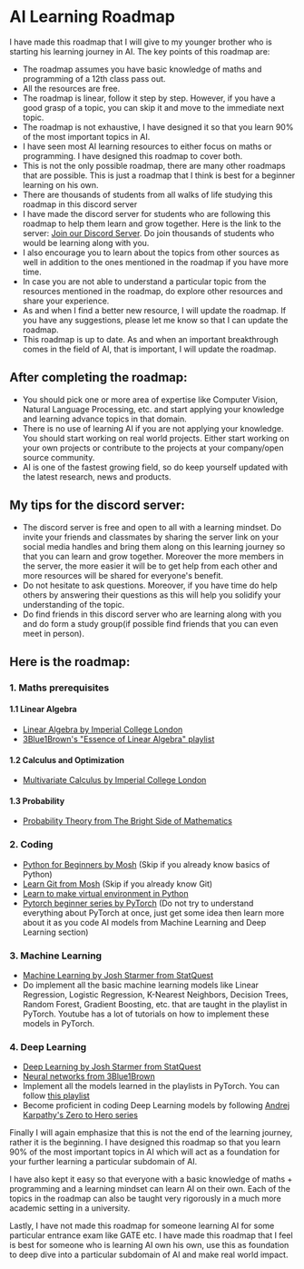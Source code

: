 # AI Learning Roadmap

I have made this roadmap that I will give to my younger brother who is starting his learning journey in AI. The key points of this roadmap are:

- The roadmap assumes you have basic knowledge of maths and programming of a 12th class pass out.
- All the resources are free.
- The roadmap is linear, follow it step by step. However, if you have a good grasp of a topic, you can skip it and move to the immediate next topic.
- The roadmap is not exhaustive, I have designed it so that you learn 90% of the most important topics in AI.
- I have seen most AI learning resources to either focus on maths or programming. I have designed this roadmap to cover both.
- This is not the only possible roadmap, there are many other roadmaps that are possible. This is just a roadmap that I think is best for a beginner learning on his own.
- There are thousands of students from all walks of life studying this roadmap in this discord server
- I have made the discord server for students who are following this roadmap to help them learn and grow together. Here is the link to the server: [Join our Discord Server](https://discord.com/invite/QHAbprqQme). Do join thousands of students who would be learning along with you.
- I also encourage you to learn about the topics from other sources as well in addition to the ones mentioned in the roadmap if you have more time.
- In case you are not able to understand a particular topic from the resources mentioned in the roadmap, do explore other resources and share your experience.
- As and when I find a better new resource, I will update the roadmap. If you have any suggestions, please let me know so that I can update the roadmap.
- This roadmap is up to date. As and when an important breakthrough comes in the field of AI, that is important, I will update the roadmap.

## After completing the roadmap:

- You should pick one or more area of expertise like Computer Vision, Natural Language Processing, etc. and start applying your knowledge and learning advance topics in that domain.
- There is no use of learning AI if you are not applying your knowledge. You should start working on real world projects. Either start working on your own projects or contribute to the projects at your company/open source community.
- AI is one of the fastest growing field, so do keep yourself updated with the latest research, news and products.

## My tips for the discord server:

- The discord server is free and open to all with a learning mindset. Do invite your friends and classmates by sharing the server link on your social media handles and bring them along on this learning journey so that you can learn and grow together. Moreover the more members in the server, the more easier it will be to get help from each other and more resources will be shared for everyone's benefit.
- Do not hesitate to ask questions. Moreover, if you have time do help others by answering their questions as this will help you solidify your understanding of the topic.
- Do find friends in this discord server who are learning along with you and do form a study group(if possible find friends that you can even meet in person).

## Here is the roadmap:

### 1. Maths prerequisites

#### 1.1 Linear Algebra

- [Linear Algebra by Imperial College London](https://www.youtube.com/playlist?list=PLiiljHvN6z1_o1ztXTKWPrShrMrBLo5P3)
- [3Blue1Brown's "Essence of Linear Algebra" playlist](https://www.youtube.com/playlist?list=PLZHQObOWTQDPD3MizzM2xVFitgF8hE_ab)

#### 1.2 Calculus and Optimization

- [Multivariate Calculus by Imperial College London](https://www.youtube.com/playlist?list=PLiiljHvN6z193BBzS0Ln8NnqQmzimTW23)

#### 1.3 Probability

- [Probability Theory from The Bright Side of Mathematics](https://www.youtube.com/playlist?list=PLBh2i93oe2qswFOC98oSFc37-0f4S3D4z)

### 2. Coding

- [Python for Beginners by Mosh](https://www.youtube.com/watch?v=kqtD5dpn9C8) (Skip if you already know basics of Python)
- [Learn Git from Mosh](https://www.youtube.com/watch?v=8JJ101D3knE) (Skip if you already know Git)
- [Learn to make virtual environment in Python](https://www.youtube.com/watch?v=KxvKCSwlUv8)
- [Pytorch beginner series by PyTorch](https://www.youtube.com/playlist?list=PL_lsbAsL_o2CTlGHgMxNrKhzP97BaG9ZN) (Do not try to understand everything about PyTorch at once, just get some idea then learn more about it as you code AI models from Machine Learning and Deep Learning section)

### 3. Machine Learning

- [Machine Learning by Josh Starmer from StatQuest](https://www.youtube.com/playlist?list=PLblh5JKOoLUICTaGLRoHQDuF_7q2GfuJF)
- Do implement all the basic machine learning models like Linear Regression, Logistic Regression, K-Nearest Neighbors, Decision Trees, Random Forest, Gradient Boosting, etc. that are taught in the playlist in PyTorch. Youtube has a lot of tutorials on how to implement these models in PyTorch.

### 4. Deep Learning

- [Deep Learning by Josh Starmer from StatQuest](https://www.youtube.com/playlist?list=PLblh5JKOoLUIxGDQs4LFFD--41Vzf-ME1)
- [Neural networks from 3Blue1Brown](https://www.youtube.com/playlist?list=PLZHQObOWTQDNU6R1_67000Dx_ZCJB-3pi)
- Implement all the models learned in the playlists in PyTorch. You can follow [this playlist](https://www.youtube.com/playlist?list=PLqnslRFeH2UrcDBWF5mfPGpqQDSta6VK4)
- Become proficient in coding Deep Learning models by following [Andrej Karpathy's Zero to Hero series](https://www.youtube.com/playlist?list=PLAqhIrjkxbuWI23v9cThsA9GvCAUhRvKZ)

Finally I will again emphasize that this is not the end of the learning journey, rather it is the beginning. I have designed this roadmap so that you learn 90% of the most important topics in AI which will act as a foundation for your further learning a particular subdomain of AI.

I have also kept it easy so that everyone with a basic knowledge of maths + programming and a learning mindset can learn AI on their own. Each of the topics in the roadmap can also be taught very rigorously in a much more academic setting in a university.

Lastly, I have not made this roadmap for someone learning AI for some particular entrance exam like GATE etc. I have made this roadmap that I feel is best for someone who is learning AI own his own, use this as foundation to deep dive into a particular subdomain of AI and make real world impact.
